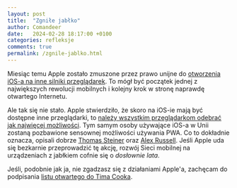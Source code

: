```yaml
---
layout: post
title:  "Zgniłe jabłko"
author: Comandeer
date:   2024-02-28 18:17:00 +0100
categories: refleksje
comments: true
permalink: /zgnile-jablko.html
---
```


Miesiąc temu Apple zostało zmuszone przez prawo unijne do [otworzenia iOS-a na inne silniki przeglądarek](https://www.apple.com/pl/newsroom/2024/01/apple-announces-changes-to-ios-safari-and-the-app-store-in-the-european-union/). To mógł być początek jednej z największych rewolucji mobilnych i kolejny krok w stronę naprawdę otwartego Internetu.

Ale tak się nie stało. Apple stwierdziło, że skoro na iOS-ie mają być dostępne inne przeglądarki, to [należy wszystkim przeglądarkom odebrać jak najwięcej możliwości](https://open-web-advocacy.org/blog/its-official-apple-kills-web-apps-in-the-eu/). Tym samym osoby używające iOS-a w Unii zostaną pozbawione sensownej możliwości używania PWA. Co to dokładnie oznacza, opisali dobrze [Thomas Steiner](https://blog.tomayac.com/2024/02/28/so-what-exactly-did-apple-break-in-the-eu/) oraz [Alex Russell](https://infrequently.org/2024/02/home-screen-advantage/). Jeśli Apple uda się bezkarnie przeprowadzić tę akcję, rozwój Sieci mobilnej na urządzeniach z jabłkiem cofnie się o _dosłownie lata_.

Jeśli, podobnie jak ja, nie zgadzasz się z działaniami Apple'a, zachęcam do podpisania [listu otwartego do Tima Cooka](https://letter.open-web-advocacy.org/).
